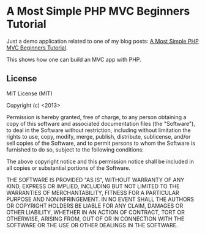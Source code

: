 A Most Simple PHP MVC Beginners Tutorial
====================

Just a demo application related to one of my blog posts: [A Most Simple PHP MVC Beginners Tutorial](http://requiremind.com/a-most-simple-php-mvc-beginners-tutorial/).

This shows how one can build an MVC app with PHP.

## License

MIT License (MIT)

Copyright (c) <2013> <Neil Rosenstech>

Permission is hereby granted, free of charge, to any person obtaining a copy
of this software and associated documentation files (the "Software"), to deal
in the Software without restriction, including without limitation the rights
to use, copy, modify, merge, publish, distribute, sublicense, and/or sell
copies of the Software, and to permit persons to whom the Software is
furnished to do so, subject to the following conditions:

The above copyright notice and this permission notice shall be included in
all copies or substantial portions of the Software.

THE SOFTWARE IS PROVIDED "AS IS", WITHOUT WARRANTY OF ANY KIND, EXPRESS OR
IMPLIED, INCLUDING BUT NOT LIMITED TO THE WARRANTIES OF MERCHANTABILITY,
FITNESS FOR A PARTICULAR PURPOSE AND NONINFRINGEMENT. IN NO EVENT SHALL THE
AUTHORS OR COPYRIGHT HOLDERS BE LIABLE FOR ANY CLAIM, DAMAGES OR OTHER
LIABILITY, WHETHER IN AN ACTION OF CONTRACT, TORT OR OTHERWISE, ARISING FROM,
OUT OF OR IN CONNECTION WITH THE SOFTWARE OR THE USE OR OTHER DEALINGS IN
THE SOFTWARE.